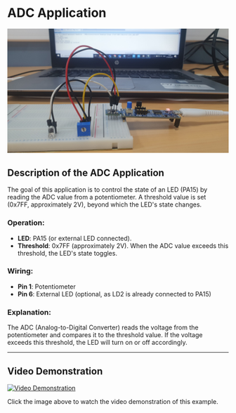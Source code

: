 # ADC Application

![ADC Application](Images/ADC_Example.jpg) <!-- Replace with the actual path to your image -->

## Description of the ADC Application
The goal of this application is to control the state of an LED (PA15) by reading the ADC value from a potentiometer. A threshold value is set (0x7FF, approximately 2V), beyond which the LED's state changes.

### Operation:
- **LED**: PA15 (or external LED connected).
- **Threshold**: 0x7FF (approximately 2V). When the ADC value exceeds this threshold, the LED's state toggles.

### Wiring:
- **Pin 1**: Potentiometer
- **Pin 6**: External LED (optional, as LD2 is already connected to PA15)

### Explanation:
The ADC (Analog-to-Digital Converter) reads the voltage from the potentiometer and compares it to the threshold value. If the voltage exceeds this threshold, the LED will turn on or off accordingly.

---

## Video Demonstration
[![Video Demonstration](path_to_video_thumbnail.jpg)](https://player.vimeo.com/video/1015183830)

Click the image above to watch the video demonstration of this example.


